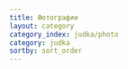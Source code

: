 ```yaml
---
title: Фотографии
layout: category
category_index: judka/photo
category: judka
sortby: sort_order
---
```

